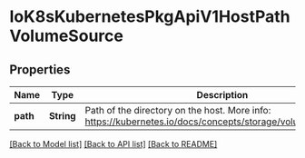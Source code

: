 # IoK8sKubernetesPkgApiV1HostPathVolumeSource

## Properties
Name | Type | Description | Notes
------------ | ------------- | ------------- | -------------
**path** | **String** | Path of the directory on the host. More info: https://kubernetes.io/docs/concepts/storage/volumes#hostpath | 

[[Back to Model list]](../README.md#documentation-for-models) [[Back to API list]](../README.md#documentation-for-api-endpoints) [[Back to README]](../README.md)


